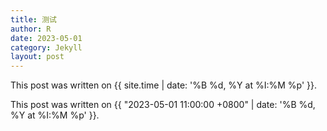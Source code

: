 ```yaml
---
title: 测试
author: R
date: 2023-05-01
category: Jekyll
layout: post
---
```


This post was written on {{ site.time | date: '%B %d, %Y at %I:%M %p' }}.

This post was written on {{ "2023-05-01 11:00:00 +0800" | date: '%B %d, %Y at %I:%M %p' }}.

